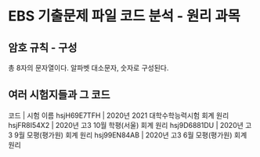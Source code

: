 # EBS 기출문제 파일 코드 분석 - 원리 과목
## 암호 규칙 - 구성
총 8자의 문자열이다.
알파벳 대소문자, 숫자로 구성된다.
## 여러 시험지들과 그 코드
코드      	| 시험 이름
hsjH69E7TFH	| 2020년 2021 대학수학능력시험 회계 원리
hsjFR8I54X2	| 2020년 고3 10월 학평(서울) 회계 원리
hsj9D6881DU	| 2020년 고3 9월 모평(평가원) 회계 원리
hsj99EN84AB	| 2020년 고3 6월 모평(평가원) 회계 원리
